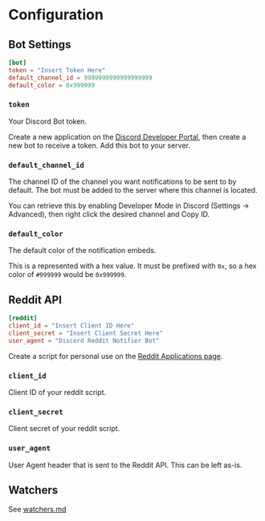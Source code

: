 # Configuration
## Bot Settings
```toml
[bot]
token = "Insert Token Here"
default_channel_id = 9999999999999999999
default_color = 0x999999
```
### `token`
Your Discord Bot token.

Create a new application on the [Discord Developer Portal](https://discord.com/developers/applications/), then create a new bot to receive a token. Add this bot to your server.

### `default_channel_id`
The channel ID of the channel you want notifications to be sent to by default. The bot must be added to the server where this channel is located.

You can retrieve this by enabling Developer Mode in Discord (Settings -> Advanced), then right click the desired channel and Copy ID.

### `default_color`
The default color of the notification embeds.

This is a represented with a hex value. It must be prefixed with `0x`, so a hex color of `#999999` would be `0x999999`.

## Reddit API
```toml
[reddit]
client_id = "Insert Client ID Here"
client_secret = "Insert Client Secret Here"
user_agent = "Discord Reddit Notifier Bot"
```

Create a script for personal use on the [Reddit Applications page](https://www.reddit.com/prefs/apps).

### `client_id`
Client ID of your reddit script.

### `client_secret`
Client secret of your reddit script.

### `user_agent`
User Agent header that is sent to the Reddit API. This can be left as-is.

## Watchers
See [watchers.md](watchers.md)